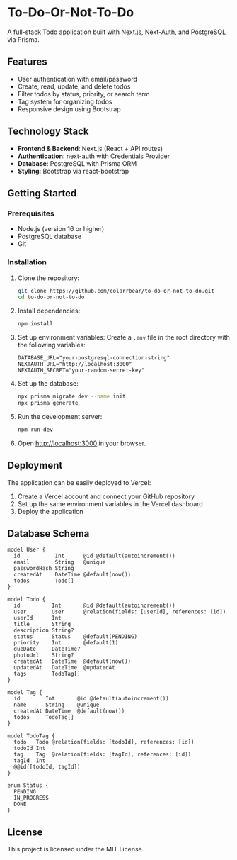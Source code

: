 # To-Do-Or-Not-To-Do

A full-stack Todo application built with Next.js, Next-Auth, and PostgreSQL via Prisma.

## Features

- User authentication with email/password
- Create, read, update, and delete todos
- Filter todos by status, priority, or search term
- Tag system for organizing todos
- Responsive design using Bootstrap

## Technology Stack

- **Frontend & Backend**: Next.js (React + API routes)
- **Authentication**: next-auth with Credentials Provider
- **Database**: PostgreSQL with Prisma ORM
- **Styling**: Bootstrap via react-bootstrap

## Getting Started

### Prerequisites

- Node.js (version 16 or higher)
- PostgreSQL database
- Git

### Installation

1. Clone the repository:
   ```bash
   git clone https://github.com/colarrbear/to-do-or-not-to-do.git
   cd to-do-or-not-to-do
   ```

2. Install dependencies:
   ```bash
   npm install
   ```

3. Set up environment variables:
   Create a `.env` file in the root directory with the following variables:
   ```
   DATABASE_URL="your-postgresql-connection-string"
   NEXTAUTH_URL="http://localhost:3000"
   NEXTAUTH_SECRET="your-random-secret-key"
   ```

4. Set up the database:
   ```bash
   npx prisma migrate dev --name init
   npx prisma generate
   ```

5. Run the development server:
   ```bash
   npm run dev
   ```

6. Open [http://localhost:3000](http://localhost:3000) in your browser.

## Deployment

The application can be easily deployed to Vercel:

1. Create a Vercel account and connect your GitHub repository
2. Set up the same environment variables in the Vercel dashboard
3. Deploy the application

## Database Schema

```prisma
model User {
  id           Int      @id @default(autoincrement())
  email        String   @unique
  passwordHash String
  createdAt    DateTime @default(now())
  todos        Todo[]
}

model Todo {
  id          Int       @id @default(autoincrement())
  user        User      @relation(fields: [userId], references: [id])
  userId      Int
  title       String
  description String?
  status      Status    @default(PENDING)
  priority    Int       @default(1)
  dueDate     DateTime?
  photoUrl    String?
  createdAt   DateTime  @default(now())
  updatedAt   DateTime  @updatedAt
  tags        TodoTag[]
}

model Tag {
  id        Int       @id @default(autoincrement())
  name      String    @unique
  createdAt DateTime  @default(now())
  todos     TodoTag[]
}

model TodoTag {
  todo   Todo @relation(fields: [todoId], references: [id])
  todoId Int
  tag    Tag  @relation(fields: [tagId], references: [id])
  tagId  Int
  @@id([todoId, tagId])
}

enum Status {
  PENDING
  IN_PROGRESS
  DONE
}
```

## License

This project is licensed under the MIT License.
